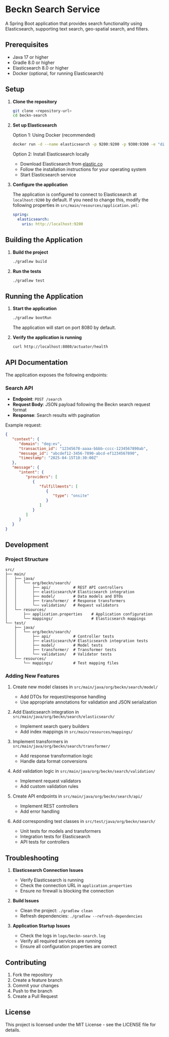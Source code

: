 # Beckn Search Service

A Spring Boot application that provides search functionality using Elasticsearch, supporting text search, geo-spatial search, and filters.

## Prerequisites

- Java 17 or higher
- Gradle 8.0 or higher
- Elasticsearch 8.0 or higher
- Docker (optional, for running Elasticsearch)

## Setup

1. **Clone the repository**
   ```bash
   git clone <repository-url>
   cd beckn-search
   ```

2. **Set up Elasticsearch**
   
   Option 1: Using Docker (recommended)
   ```bash
   docker run -d --name elasticsearch -p 9200:9200 -p 9300:9300 -e "discovery.type=single-node" -e "xpack.security.enabled=false" elasticsearch:8.0.0
   ```

   Option 2: Install Elasticsearch locally
   - Download Elasticsearch from [elastic.co](https://www.elastic.co/downloads/elasticsearch)
   - Follow the installation instructions for your operating system
   - Start Elasticsearch service

3. **Configure the application**
   
   The application is configured to connect to Elasticsearch at `localhost:9200` by default. If you need to change this, modify the following properties in `src/main/resources/application.yml`:
   ```yaml
   spring:
     elasticsearch:
       uris: http://localhost:9200
   ```

## Building the Application

1. **Build the project**
   ```bash
   ./gradlew build
   ```

2. **Run the tests**
   ```bash
   ./gradlew test
   ```

## Running the Application

1. **Start the application**
   ```bash
   ./gradlew bootRun
   ```

   The application will start on port 8080 by default.

2. **Verify the application is running**
   ```bash
   curl http://localhost:8080/actuator/health
   ```

## API Documentation

The application exposes the following endpoints:

### Search API

- **Endpoint**: `POST /search`
- **Request Body**: JSON payload following the Beckn search request format
- **Response**: Search results with pagination

Example request:
```json
{
   "context": {
      "domain": "deg:ev",
      "transaction_id": "12345678-aaaa-bbbb-cccc-1234567890ab",
      "message_id": "abcdef12-3456-7890-abcd-ef1234567890",
      "timestamp": "2025-04-15T10:30:00Z"
   },
   "message": {
      "intent": {
         "providers": [
            {
               "fulfillments": [
                  {
                     "type": "onsite"
                  }
               ]
            }
         ]
      }
   }
}
```

## Development

### Project Structure

```
src/
├── main/
│   ├── java/
│   │   └── org/beckn/search/
│   │       ├── api/          # REST API controllers
│   │       ├── elasticsearch/# Elasticsearch integration
│   │       ├── model/        # Data models and DTOs
│   │       ├── transformer/  # Response transformers
│   │       └── validation/   # Request validators
│   └── resources/
│       ├── application.properties    # Application configuration
│       └── mappings/                 # Elasticsearch mappings
└── test/
    ├── java/
    │   └── org/beckn/search/
    │       ├── api/          # Controller tests
    │       ├── elasticsearch/# Elasticsearch integration tests
    │       ├── model/        # Model tests
    │       ├── transformer/  # Transformer tests
    │       └── validation/   # Validator tests
    └── resources/
        └── mappings/         # Test mapping files
```

### Adding New Features

1. Create new model classes in `src/main/java/org/beckn/search/model/`
   - Add DTOs for request/response handling
   - Use appropriate annotations for validation and JSON serialization

2. Add Elasticsearch integration in `src/main/java/org/beckn/search/elasticsearch/`
   - Implement search query builders
   - Add index mappings in `src/main/resources/mappings/`

3. Implement transformers in `src/main/java/org/beckn/search/transformer/`
   - Add response transformation logic
   - Handle data format conversions

4. Add validation logic in `src/main/java/org/beckn/search/validation/`
   - Implement request validators
   - Add custom validation rules

5. Create API endpoints in `src/main/java/org/beckn/search/api/`
   - Implement REST controllers
   - Add error handling

6. Add corresponding test classes in `src/test/java/org/beckn/search/`
   - Unit tests for models and transformers
   - Integration tests for Elasticsearch
   - API tests for controllers

## Troubleshooting

1. **Elasticsearch Connection Issues**
   - Verify Elasticsearch is running
   - Check the connection URL in `application.properties`
   - Ensure no firewall is blocking the connection

2. **Build Issues**
   - Clean the project: `./gradlew clean`
   - Refresh dependencies: `./gradlew --refresh-dependencies`

3. **Application Startup Issues**
   - Check the logs in `logs/beckn-search.log`
   - Verify all required services are running
   - Ensure all configuration properties are correct

## Contributing

1. Fork the repository
2. Create a feature branch
3. Commit your changes
4. Push to the branch
5. Create a Pull Request

## License

This project is licensed under the MIT License - see the LICENSE file for details.
